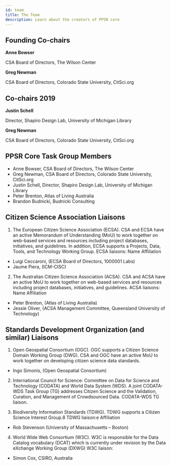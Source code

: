 ```yaml
---
id: team
title: The Team
description: Learn about the creators of PPSR core
---
```


## Founding Co-chairs

**Anne Bowser**

CSA Board of Directors, The Wilson Center

**Greg Newman**

CSA Board of Directors, Colorado State University, CitSci.org


## Co-chairs 2019

**Justin Schell**

Director, Shapiro Design Lab, University of Michigan Library

**Greg Newman**

CSA Board of Directors, Colorado State University, CitSci.org

## PPSR Core Task Group Members
-	Anne Bowser, CSA Board of Directors, The Wilson Center
-	Greg Newman, CSA Board of Directors, Colorado State University, CitSci.org
-	Justin Schell, Director, Shapiro Design Lab, University of Michigan Library
-	Peter Brenton, Atlas of Living Australia
-   Brandon Budnicki, Budnicki Consulting

## Citizen Science Association Liaisons
1. The European Citizen Science Association (ECSA). CSA and ECSA have an active Memorandum of Understanding (MoU) to work together on web-based services and resources including project databases, initiatives, and guidelines. In addition, ECSA supports a Projects, Data, Tools, and Technology Working Group. ECSA liaisons:
Name Affiliation
-	Luigi Ceccaroni, (ECSA Board of Directors, 1000001 Labs)
-	Jaume Piera, (ICM-CISC)

2. The Australian Citizen Science Association (ACSA). CSA and ACSA have an active MoU to work together on web-based services and resources including project databases, initiatives, and guidelines. ACSA liaisons:
Name Affiliation
-	Peter Brenton, (Atlas of Living Australia)
-	Jessie Oliver, (ACSA Management Committee, Queensland University of Technology)

## Standards Development Organization (and similar) Liaisons
1. Open Geospatial Consortium (OGC). OGC supports a Citizen Science Domain Working Group (DWG). 
CSA and OGC have an active MoU to work together on developing citizen science data standards.
- Ingo Simonis, (Open Geospatial Consortium)

2. International Council for Science: Committee on Data for Science and Technology (CODATA) and World Data System (WDS). 
A joint CODATA-WDS Task Group (TG) addresses Citizen Science and the Validation, Curation, and Management of Crowdsourced Data.
CODATA-WDS TG liaison.

3. Biodiversity Information Standards (TDWG). TDWG supports a Citizen Science Interest Group.8 TDWG liaison:e Affiliation
- Rob Stevenson (University of Massachusetts – Boston)

4. World Wide Web Consortium (W3C). W3C is responsible for the Data Catalog vocabulary (DCAT) which is currently under revision by the Data eXchange Working Group (DXWG) W3C liaison:
- Simon Cox, CSIRO, Australia

